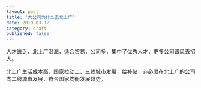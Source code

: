 ```yaml
---
layout: post
title: '大公司为什么去北上广'
date: 2019-03-12
category: draft
published: false
---
```


人才匮乏，北上广沿海，适合贸易，公司多，集中了优秀人才，更多公司跟风去招人。

北上广生活成本高，国家拉动二、三线城市发展，给补贴，非必须在北上广的公司向二线城市发展，符合国家均衡发展趋势。

